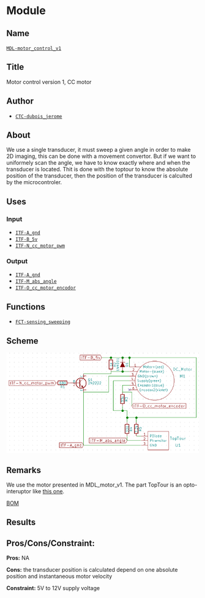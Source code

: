 # Module
<!---![](viewme.png)--->

## Name
[`MDL-motor_control_v1`]()

## Title
Motor control version 1, CC motor

## Author
* [`CTC-dubois_jerome`]()

## About
We use a single transducer, it must sweep a given angle in order to make 2D imaging, this can be done with a movement convertor. But if we want to uniformely scan the angle, we have to know exactly where and when the transducer is located. Thit is done with the toptour to know the absolute position of the transducer, then the position of the transducer is calculted by the microcontroler.

## Uses
### Input
* [`ITF-A_gnd`]()
* [`ITF-B_5v`]()
* [`ITF-N_cc_motor_pwm`]()

### Output
* [`ITF-A_gnd`]()
* [`ITF-M_abs_angle`]()
* [`ITF-O_cc_motor_encodor`]()

## Functions
* [`FCT-sensing_sweeping`]()

## Scheme
![](./images/scheme.png)

## Remarks
We use the motor presented in MDL_motor_v1. The part TopTour is an opto-interuptor like [this one](https://hackspark.fr/fr/opto-interrupter-with-holder.html).

[BOM](./src/MDL-motor_control_v1.csv)

## Results

## Pros/Cons/Constraint:

**Pros:** NA

**Cons:** the transducer position is calculated depend on one absolute position and instantaneous motor velocity

**Constraint:** 5V to 12V supply voltage
